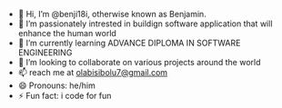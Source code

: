 - 👋 Hi, I’m @benji18i, otherwise known as Benjamin.
- 👀 I’m passionately intrested in buildign software application that will enhance the human world 
- 🌱 I’m currently learning ADVANCE DIPLOMA IN SOFTWARE ENGINEERING
- 💞️ I’m looking to collaborate on various projects around the world 
- 📫 reach me at olabisibolu7@gmail.com 
- 😄 Pronouns: he/him
- ⚡ Fun fact: i code for fun

<!---
benji181/benji181 is a ✨ special ✨ repository because its `README.md` (this file) appears on your GitHub profile.
You can click the Preview link to take a look at your changes.
--->
